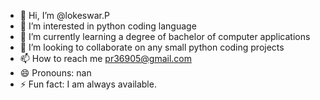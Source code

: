 - 👋 Hi, I’m @lokeswar.P
- 👀 I’m interested in python coding language
- 🌱 I’m currently learning a degree of bachelor of computer applications
- 💞️ I’m looking to collaborate on any small python coding projects
- 📫 How to reach me pr36905@gmail.com
- 😄 Pronouns: nan
- ⚡ Fun fact: I am always available.

<!---
lokeswar-06122003/lokeswar-06122003 is a ✨ special ✨ repository because its `README.md` (this file) appears on your GitHub profile.
You can click the Preview link to take a look at your changes.
--->
